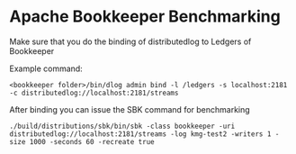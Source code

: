 <!--
Copyright (c) KMG. All Rights Reserved.

Licensed under the Apache License, Version 2.0 (the "License");
you may not use this file except in compliance with the License.
You may obtain a copy of the License at

    http://www.apache.org/licenses/LICENSE-2.0
-->
# Apache Bookkeeper Benchmarking

Make sure that you do the binding of distributedlog to Ledgers of Bookkeeper

Example command:
```
<bookkeeper folder>/bin/dlog admin bind -l /ledgers -s localhost:2181 -c distributedlog://localhost:2181/streams
```

After binding you can issue the SBK command for benchmarking
```
./build/distributions/sbk/bin/sbk -class bookkeeper -uri distributedlog://localhost:2181/streams -log kmg-test2 -writers 1 -size 1000 -seconds 60 -recreate true
```
